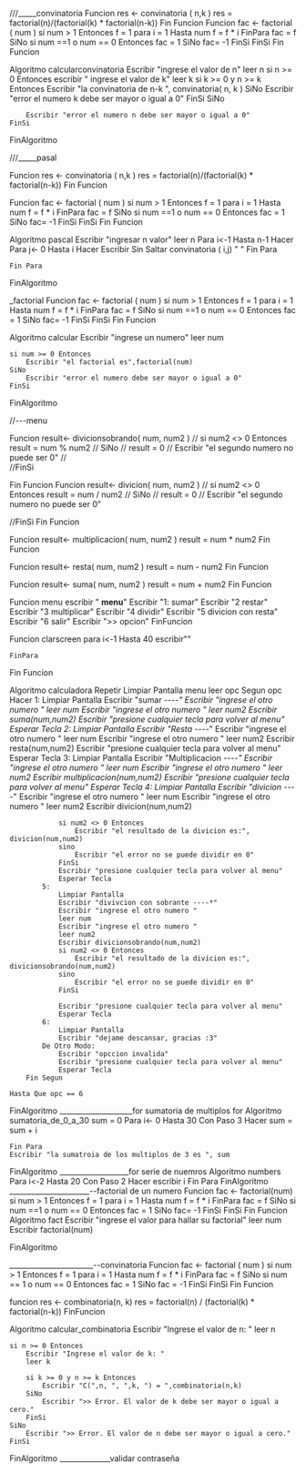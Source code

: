 ///_____convinatoria
Funcion res <- convinatoria ( n,k )
	res = factorial(n)/(factorial(k) * factorial(n-k))
Fin Funcion
Funcion fac <- factorial ( num )
si num > 1 Entonces
	f = 1
	para i = 1 Hasta num
		f = f * i
	FinPara
	fac = f
SiNo
	si num ==1 o num == 0  Entonces
		fac = 1
	SiNo
		fac= -1 
	FinSi
FinSi
Fin Funcion


Algoritmo calcularconvinatoria
	Escribir "ingrese el valor de n"
	leer n
	si n >= 0 Entonces
		escribir " ingrese el valor de k"
		leer k 
		si k >= 0 y n >= k Entonces
			Escribir "la convinatoria de n-k ", convinatoria( n, k )
		SiNo
			Escribir "error el numero k debe ser mayor o igual a 0"
		FinSi
	SiNo
		
		Escribir "error el numero n debe ser mayor o igual a 0"
	FinSi
	
FinAlgoritmo

///_____pasal

Funcion res <- convinatoria ( n,k )
	res = factorial(n)/(factorial(k) * factorial(n-k))
Fin Funcion


Funcion fac <- factorial ( num )
	si num > 1 Entonces
		f = 1
		para i = 1 Hasta num
			f = f * i
		FinPara
		fac = f
	SiNo
		si num ==1 o num == 0  Entonces
			fac = 1
		SiNo
			fac= -1 
		FinSi
	FinSi
Fin Funcion

Algoritmo pascal
	Escribir "ingresar n valor"
	leer n 
	Para i<-1 Hasta n-1 Hacer
		Para j<- 0 Hasta i  Hacer
			Escribir Sin Saltar convinatoria ( i,j) " " 
		Fin Para
		
	Fin Para
	
FinAlgoritmo


_factorial 
Funcion fac <- factorial ( num )
	si num > 1 Entonces
		f = 1
		para i = 1 Hasta num
			f = f * i
		FinPara
		fac = f
	SiNo
		si num ==1 o num == 0  Entonces
			fac = 1
		SiNo
				fac= -1 
		FinSi
	FinSi
Fin Funcion

Algoritmo calcular
	Escribir "ingrese un numero" 
	leer num
	
	si num >= 0 Entonces
		Escribir "el factorial es",factorial(num)
	SiNo
		Escribir "error el numero debe ser mayor o igual a 0"
	FinSi
	
FinAlgoritmo


//---menu 

Funcion result<- divicionsobrando( num, num2 )
//	si num2 <> 0 Entonces
	result = num % num2
//	SiNo
//		result = 0 
//		Escribir 	"el segundo numero no puede ser 0"
//		
	//FinSi
	
Fin Funcion
Funcion result<- divicion( num, num2 )
//	si num2 <> 0 Entonces
		result = num / num2
//	SiNo
//		result = 0 
//		Escribir 	"el segundo numero no puede ser 0"
		
//FinSi
Fin Funcion
	
Funcion result<- multiplicacion( num, num2 )
	result = num * num2
Fin Funcion

Funcion result<- resta( num, num2 )
	result = num - num2
Fin Funcion

Funcion result<- suma( num, num2 )
	result = num + num2
Fin Funcion
	
Funcion menu
	escribir " **menu**"
	Escribir "1: sumar"
	Escribir "2 restar"
	Escribir "3 multiplicar"
	Escribir "4 dividir"
	Escribir "5 divicion con resta"
	Escribir "6 salir"
	Escribir ">> opcion"
FinFuncion
		

Funcion clarscreen
	para i<-1 Hasta 40 
		escribir""

	FinPara
Fin Funcion


Algoritmo calculadora
	Repetir
		Limpiar Pantalla
		menu
		leer opc
		Segun opc Hacer
			1:
				Limpiar Pantalla
				Escribir "sumar ----*"
				Escribir "ingrese el otro numero "
				leer num
				Escribir "ingrese el otro numero "
				leer num2
				Escribir suma(num,num2)
				Escribir "presione cualquier tecla para volver al menu"
				Esperar Tecla
			2: 
				Limpiar Pantalla
				Escribir "Resta ----*"
				Escribir "ingrese el otro numero "
				leer num
				Escribir "ingrese el otro numero "
				leer num2
				Escribir resta(num,num2)
				Escribir "presione cualquier tecla para volver al menu"
				Esperar Tecla
			3: 
				Limpiar Pantalla
				Escribir "Multiplicacion ----*"
				Escribir "ingrese el otro numero "
				leer num
				Escribir "ingrese el otro numero "
				leer num2
				Escribir multiplicacion(num,num2)
				Escribir "presione cualquier tecla para volver al menu"
				Esperar Tecla
			4:
				Limpiar Pantalla
				Escribir "divicion ----*"
				Escribir "ingrese el otro numero "
				leer num
				Escribir "ingrese el otro numero "
				leer num2
				Escribir divicion(num,num2)
				
				si num2 <> 0 Entonces
					Escribir "el resultado de la divicion es:", divicion(num,num2)
				sino 	
					Escribir "el error no se puede dividir en 0"
				FinSi
				Escribir "presione cualquier tecla para volver al menu"
				Esperar Tecla
			5: 
				Limpiar Pantalla
				Escribir "divivcion con sobrante ----*"
				Escribir "ingrese el otro numero "
				leer num
				Escribir "ingrese el otro numero "
				leer num2
				Escribir divicionsobrando(num,num2)
				si num2 <> 0 Entonces
					Escribir "el resultado de la divicion es:", divicionsobrando(num,num2)
				sino 	
					Escribir "el error no se puede dividir en 0"
				FinSi
				
				Escribir "presione cualquier tecla para volver al menu"
				Esperar Tecla
			6:
				Limpiar Pantalla
				Escribir "dejame descansar, gracias :3"
			De Otro Modo:
				Escribir "opccion invalida"
				Escribir "presione cualquier tecla para volver al menu"
				Esperar Tecla
		Fin Segun
		
	Hasta Que opc == 6
	

FinAlgoritmo
____________________for sumatoria de multiplos
for
Algoritmo sumatoria_de_0_a_30
	sum = 0
	Para i<- 0 Hasta 30 Con Paso 3 Hacer
		sum = sum + i
		
	Fin Para
	Escribir "la sumatroia de los multiplos de 3 es ", sum
FinAlgoritmo
___________________for serie de nuemros
Algoritmo numbers
	Para i<-2 Hasta 20 Con Paso 2 Hacer
		escribir i
	Fin Para
FinAlgoritmo
______________________--factorial de un numero
Funcion fac <- factorial(num)
	si num > 1 Entonces
		f = 1
		para i = 1 Hasta num
			f = f * i
		FinPara
		fac = f
	SiNo
		si num ==1 o num == 0  Entonces
			fac = 1
		SiNo
			fac= -1 
		FinSi
	FinSi
Fin Funcion
Algoritmo fact
	Escribir "ingrese el valor para hallar su factorial"
	leer num
	Escribir factorial(num)
	
FinAlgoritmo


_______________________--convinatoria 
Funcion fac <- factorial ( num )
	si num > 1 Entonces
		f = 1
		para i = 1 Hasta num
			f = f * i
		FinPara
		fac = f
	SiNo
		si num == 1 o num == 0 Entonces
			fac = 1
		SiNo
			fac = -1
		FinSi
	FinSi
Fin Funcion

funcion res <- combinatoria(n, k)
	res = factorial(n) / (factorial(k) * factorial(n-k))
FinFuncion

Algoritmo calcular_combinatoria
	Escribir "Ingrese el valor de n: "
	leer n
	
	si n >= 0 Entonces
		Escribir "Ingrese el valor de k: "
		leer k
		
		si k >= 0 y n >= k Entonces
			Escribir "C(",n, ", ",k, ") = ",combinatoria(n,k)
		SiNo
			Escribir ">> Error. El valor de k debe ser mayor o igual a cero."
		FinSi
	SiNo
		Escribir ">> Error. El valor de n debe ser mayor o igual a cero."
	FinSi
	
FinAlgoritmo
______________validar contraseña 


